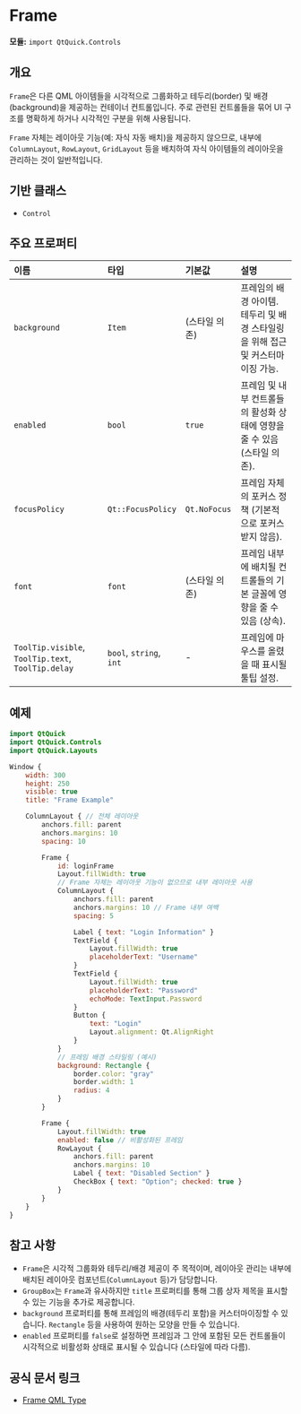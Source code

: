 # Frame

**모듈:** `import QtQuick.Controls`

## 개요

`Frame`은 다른 QML 아이템들을 시각적으로 그룹화하고 테두리(border) 및 배경(background)을 제공하는 컨테이너 컨트롤입니다. 주로 관련된 컨트롤들을 묶어 UI 구조를 명확하게 하거나 시각적인 구분을 위해 사용됩니다.

`Frame` 자체는 레이아웃 기능(예: 자식 자동 배치)을 제공하지 않으므로, 내부에 `ColumnLayout`, `RowLayout`, `GridLayout` 등을 배치하여 자식 아이템들의 레이아웃을 관리하는 것이 일반적입니다.

## 기반 클래스

*   `Control`

## 주요 프로퍼티

| 이름         | 타입   | 기본값         | 설명                                                                     |
| :----------- | :----- | :------------- | :----------------------------------------------------------------------- |
| `background` | `Item` | (스타일 의존) | 프레임의 배경 아이템. 테두리 및 배경 스타일링을 위해 접근 및 커스터마이징 가능. |
| `enabled`    | `bool` | `true`         | 프레임 및 내부 컨트롤들의 활성화 상태에 영향을 줄 수 있음 (스타일 의존).        |
| `focusPolicy`| `Qt::FocusPolicy`| `Qt.NoFocus`  | 프레임 자체의 포커스 정책 (기본적으로 포커스 받지 않음).                  |
| `font`       | `font` | (스타일 의존) | 프레임 내부에 배치될 컨트롤들의 기본 글꼴에 영향을 줄 수 있음 (상속).      |
| `ToolTip.visible`, `ToolTip.text`, `ToolTip.delay` | `bool`, `string`, `int` | - | 프레임에 마우스를 올렸을 때 표시될 툴팁 설정.                           |

## 예제

```qml
import QtQuick
import QtQuick.Controls
import QtQuick.Layouts

Window {
    width: 300
    height: 250
    visible: true
    title: "Frame Example"

    ColumnLayout { // 전체 레이아웃
        anchors.fill: parent
        anchors.margins: 10
        spacing: 10

        Frame {
            id: loginFrame
            Layout.fillWidth: true
            // Frame 자체는 레이아웃 기능이 없으므로 내부 레이아웃 사용
            ColumnLayout {
                anchors.fill: parent
                anchors.margins: 10 // Frame 내부 여백
                spacing: 5

                Label { text: "Login Information" }
                TextField {
                    Layout.fillWidth: true
                    placeholderText: "Username"
                }
                TextField {
                    Layout.fillWidth: true
                    placeholderText: "Password"
                    echoMode: TextInput.Password
                }
                Button {
                    text: "Login"
                    Layout.alignment: Qt.AlignRight
                }
            }
            // 프레임 배경 스타일링 (예시)
            background: Rectangle {
                border.color: "gray"
                border.width: 1
                radius: 4
            }
        }

        Frame {
            Layout.fillWidth: true
            enabled: false // 비활성화된 프레임
            RowLayout {
                anchors.fill: parent
                anchors.margins: 10
                Label { text: "Disabled Section" }
                CheckBox { text: "Option"; checked: true }
            }
        }
    }
}
```

## 참고 사항

*   `Frame`은 시각적 그룹화와 테두리/배경 제공이 주 목적이며, 레이아웃 관리는 내부에 배치된 레이아웃 컴포넌트(`ColumnLayout` 등)가 담당합니다.
*   `GroupBox`는 `Frame`과 유사하지만 `title` 프로퍼티를 통해 그룹 상자 제목을 표시할 수 있는 기능을 추가로 제공합니다.
*   `background` 프로퍼티를 통해 프레임의 배경(테두리 포함)을 커스터마이징할 수 있습니다. `Rectangle` 등을 사용하여 원하는 모양을 만들 수 있습니다.
*   `enabled` 프로퍼티를 `false`로 설정하면 프레임과 그 안에 포함된 모든 컨트롤들이 시각적으로 비활성화 상태로 표시될 수 있습니다 (스타일에 따라 다름). 

## 공식 문서 링크

*   [Frame QML Type ](https://doc.qt.io/qt-6/qml-qtquick-controls-frame.html) 
